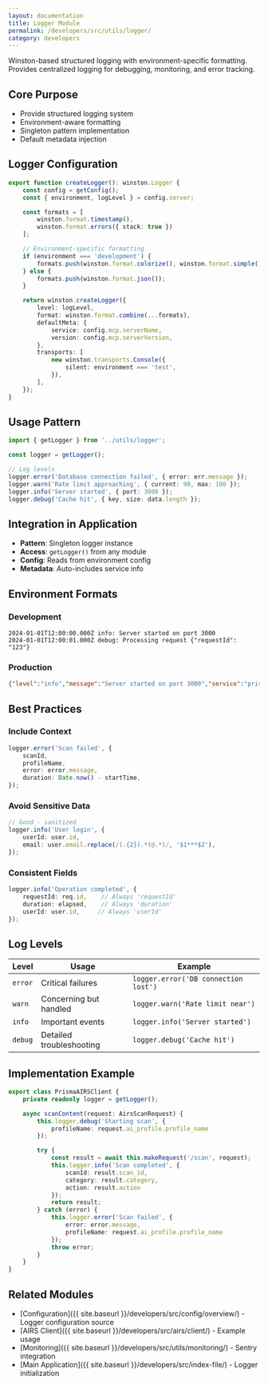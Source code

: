 ```yaml
---
layout: documentation
title: Logger Module
permalink: /developers/src/utils/logger/
category: developers
---
```


Winston-based structured logging with environment-specific formatting. Provides centralized logging for debugging, monitoring, and error tracking.

## Core Purpose

- Provide structured logging system
- Environment-aware formatting
- Singleton pattern implementation
- Default metadata injection

## Logger Configuration

```typescript
export function createLogger(): winston.Logger {
    const config = getConfig();
    const { environment, logLevel } = config.server;

    const formats = [
        winston.format.timestamp(),
        winston.format.errors({ stack: true })
    ];

    // Environment-specific formatting
    if (environment === 'development') {
        formats.push(winston.format.colorize(), winston.format.simple());
    } else {
        formats.push(winston.format.json());
    }

    return winston.createLogger({
        level: logLevel,
        format: winston.format.combine(...formats),
        defaultMeta: {
            service: config.mcp.serverName,
            version: config.mcp.serverVersion,
        },
        transports: [
            new winston.transports.Console({
                silent: environment === 'test',
            }),
        ],
    });
}
```

## Usage Pattern

```typescript
import { getLogger } from '../utils/logger';

const logger = getLogger();

// Log levels
logger.error('Database connection failed', { error: err.message });
logger.warn('Rate limit approaching', { current: 90, max: 100 });
logger.info('Server started', { port: 3000 });
logger.debug('Cache hit', { key, size: data.length });
```

## Integration in Application

- **Pattern**: Singleton logger instance
- **Access**: `getLogger()` from any module
- **Config**: Reads from environment config
- **Metadata**: Auto-includes service info

## Environment Formats

### Development

```text
2024-01-01T12:00:00.000Z info: Server started on port 3000
2024-01-01T12:00:01.000Z debug: Processing request {"requestId": "123"}
```

### Production

```json
{"level":"info","message":"Server started on port 3000","service":"prisma-airs-mcp","version":"1.0.0","timestamp":"2024-01-01T12:00:00.000Z"}
```

## Best Practices

### Include Context

```typescript
logger.error('Scan failed', {
    scanId,
    profileName,
    error: error.message,
    duration: Date.now() - startTime,
});
```

### Avoid Sensitive Data

```typescript
// Good - sanitized
logger.info('User login', {
    userId: user.id,
    email: user.email.replace(/(.{2}).*(@.*)/, '$1***$2'),
});
```

### Consistent Fields

```typescript
logger.info('Operation completed', {
    requestId: req.id,    // Always 'requestId'
    duration: elapsed,    // Always 'duration'
    userId: user.id,     // Always 'userId'
});
```

## Log Levels

| Level   | Usage                          | Example                                |
|---------|--------------------------------|----------------------------------------|
| `error` | Critical failures              | `logger.error('DB connection lost')`   |
| `warn`  | Concerning but handled         | `logger.warn('Rate limit near')`       |
| `info`  | Important events               | `logger.info('Server started')`        |
| `debug` | Detailed troubleshooting       | `logger.debug('Cache hit')`            |

## Implementation Example

```typescript
export class PrismaAIRSClient {
    private readonly logger = getLogger();

    async scanContent(request: AirsScanRequest) {
        this.logger.debug('Starting scan', { 
            profileName: request.ai_profile.profile_name 
        });

        try {
            const result = await this.makeRequest('/scan', request);
            this.logger.info('Scan completed', {
                scanId: result.scan_id,
                category: result.category,
                action: result.action
            });
            return result;
        } catch (error) {
            this.logger.error('Scan failed', {
                error: error.message,
                profileName: request.ai_profile.profile_name
            });
            throw error;
        }
    }
}
```

## Related Modules

- [Configuration]({{ site.baseurl }}/developers/src/config/overview/) - Logger configuration source
- [AIRS Client]({{ site.baseurl }}/developers/src/airs/client/) - Example usage
- [Monitoring]({{ site.baseurl }}/developers/src/utils/monitoring/) - Sentry integration
- [Main Application]({{ site.baseurl }}/developers/src/index-file/) - Logger initialization
